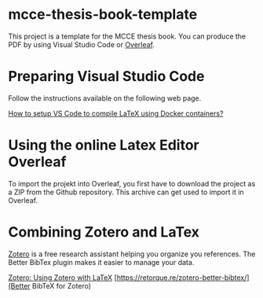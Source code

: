 # mcce-thesis-book-template
This project is a template for the MCCE thesis book. You can produce the PDF by using Visual Studio Code or [Overleaf](https://www.overleaf.com). 

# Preparing Visual Studio Code

Follow the instructions available on the following web page.

[How to setup VS Code to compile LaTeX using Docker containers?](https://www.doc.ic.ac.uk/~nuric/coding/how-to-setup-vs-code-to-compile-latex-using-docker-containers.html)

# Using the online Latex Editor Overleaf

To import the projekt into Overleaf, you first have to download the project as a ZIP from the Github repository. This archive can get used to import it in Overleaf.

# Combining Zotero and LaTex

[Zotero](https://www.zotero.org) is a free research assistant helping you organize you references. The Better BibTex plugin makes it easier to manage your data.

[Zotero: Using Zotero with LaTeX](https://guides.library.iit.edu/c.php?g=720120&p=6296986)
[https://retorque.re/zotero-better-bibtex/](Better BibTeX for Zotero)
